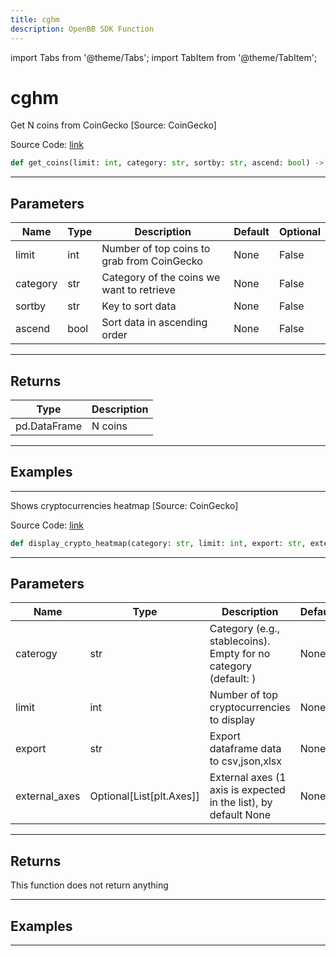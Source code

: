 ```yaml
---
title: cghm
description: OpenBB SDK Function
---
```


import Tabs from '@theme/Tabs';
import TabItem from '@theme/TabItem';

# cghm

<Tabs>
<TabItem value="model" label="Model" default>

Get N coins from CoinGecko [Source: CoinGecko]

Source Code: [link](https://github.com/OpenBB-finance/OpenBBTerminal/tree/main/openbb_terminal/cryptocurrency/discovery/pycoingecko_model.py#L128)

```python
def get_coins(limit: int, category: str, sortby: str, ascend: bool) -> DataFrame
```
---

## Parameters

| Name | Type | Description | Default | Optional |
| ---- | ---- | ----------- | ------- | -------- |
| limit | int | Number of top coins to grab from CoinGecko | None | False |
| category | str | Category of the coins we want to retrieve | None | False |
| sortby | str | Key to sort data | None | False |
| ascend | bool | Sort data in ascending order | None | False |

---

## Returns

| Type | Description |
| ---- | ----------- |
| pd.DataFrame | N coins |

---

## Examples

---



</TabItem>
<TabItem value="view" label="View">

Shows cryptocurrencies heatmap [Source: CoinGecko]

Source Code: [link](https://github.com/OpenBB-finance/OpenBBTerminal/tree/main/openbb_terminal/cryptocurrency/overview/pycoingecko_view.py#L36)

```python
def display_crypto_heatmap(category: str, limit: int, export: str, external_axes: Optional[List[matplotlib.axes._axes.Axes]]) -> None
```
---

## Parameters

| Name | Type | Description | Default | Optional |
| ---- | ---- | ----------- | ------- | -------- |
| caterogy | str | Category (e.g., stablecoins). Empty for no category (default: ) | None | False |
| limit | int | Number of top cryptocurrencies to display | None | False |
| export | str | Export dataframe data to csv,json,xlsx | None | False |
| external_axes | Optional[List[plt.Axes]] | External axes (1 axis is expected in the list), by default None | None | True |

---

## Returns

This function does not return anything

---

## Examples

---



</TabItem>
</Tabs>